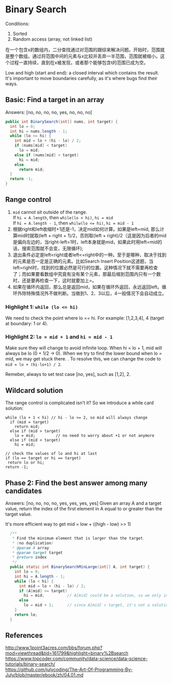 # Binary Search

Conditions:
1. Sorted
2. Random access (array, not linked list)

在一个包含x的数组内，二分查找通过对范围的跟综来解决问题。开始时，范围就是整个数组。通过将范围中间的元素与x比较并丢弃一半范围，范围就被缩小。这个过程一直持续，直到在x被发现，或者那个能够包含t的范围已成为空。

Low and high (start and end): a closed interval which contains the result. It's important to move boundaries carefully, as it's where bugs find their ways.  

## Basic: Find a target in an array
Answers: \[no, no, no, no, yes, no, no, no]  

```java
public int BinarySearch(int[] nums, int target) {
  int lo = 0;
  int hi = nums.length - 1;
  while (lo <= hi) {
    int mid = lo + (hi - lo) / 2;
    if (nums[mid] < target) 
      lo = mid;
    else if (nums[mid] > target)
      hi = mid;
    else 
      return mid;
  }
  return -1;
}
```

## Range control
1. `mid` cannot sit outside of the range.  
  If `hi = A.length`, then `while(lo < hi)`, `hi = mid`  
  If `hi = A.length - 1`, then `whilw(lo <= hi)`, `hi = mid - 1`   
2.  根据right和left收缩时+1还是-1，决定mid如何计算。如果是left=mid, 那么计算mid时就取(left + right + 1)/2，否则取(left + right)/2（这是因为后者的mid是偏向左边的，当right-left=1时，left本身就是mid，如果此时用left=mid的话，搜索范围就不会变，无限循环);
3. 退出条件必定是left<right或者left<=right中的一种。至于是哪种，取决于找到的元素是否一定是正确的元素。比如Search Insert Position这道题，当left=right时，找到的位置必然是可行的位置。这种情况下就不需要再检查了；而如果要看数组中究竟有没有某个元素，那最后缩到范围内只有一个数时，还是要再检查一下，这时就要加上=。
4. 如果在循环内返回，那么总是返回mid，如果在循环外返回，永远返回left。循环外除特殊情况外不做判断。当做到1、2、3以后，4一般情况下会自动成立。

### Highlight 1: `while (lo <= hi)`
We need to check the point where lo == hi. For example: [1,2,3,4], 4 (target at boundary: 1 or 4).  

### Highlight 2: `lo = mid + 1` and `hi = mid - 1`
Make sure they will change to avoid infinite loop. When hi = lo + 1, mid will always be lo (0 + 1/2 -> 0). When we try to find the lower bound when lo = mid, we may get stuck there. . To resolve this, we can change the code to `mid = lo + (hi-lo+1) / 2`. 

Remeber, always to set test case \[no, yes], such as \[1,2], 2.  

## Wildcard solution
The range control is complicated isn't it? So we introduce a while card solution:
```
while (lo + 1 < hi) // hi - lo >= 2, so mid will always change
  if (mid = target)
    return mid;
  else if (mid > target)
    lo = mid;         // no need to worry about +1 or not anymore
  else if (mid < target)
    hi = mid;

// check the values of lo and hi at last
if (lo == target or hi == target)
 return lo or hi;
return -1;
```

## Phase 2: Find the best answer among many candidates 
Answers: \[no, no, no, no, yes, yes, yes, yes]
Given an array A and a target value, return the index of the first element in A equal to or greater than the target value.  

It's more efficient way to get mid = low + ((high - low) >> 1)   

```java
  /**
   * Find the minimum element that is larger than the target.
   * (no duplication)
   * @param A array
   * @param target target
   * @return index
   */
  public static int BinarySearchMinLarge(int[] A, int target) {
    int lo = 0;
    int hi = A.length - 1;
    while (lo < hi) {
      int mid = lo + (hi - lo) / 2;
      if (A[mid] >= target)
        hi = mid;          // A[mid] could be a solution, so we only include mid, not mid - 1
      else
        lo = mid + 1;      // since A[mid] < target, it's not a solution, we could use + 1
    }
    return lo;
  }
```

## References
http://www.1point3acres.com/bbs/forum.php?mod=viewthread&tid=161799&highlight=binary%2Bsearch  
https://www.topcoder.com/community/data-science/data-science-tutorials/binary-search/  
https://github.com/julycoding/The-Art-Of-Programming-By-July/blob/master/ebook/zh/04.01.md  
